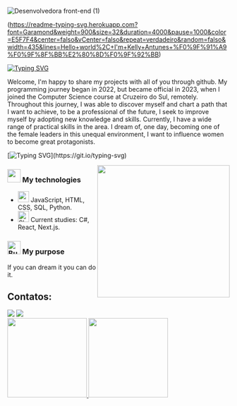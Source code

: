 ![Desenvolvedora front-end (1)](https://github.com/Kelly20003/Kelly20003/blob/main/Banner%20para%20linkedin%20com%20c%C3%ADrculos%20minimalista%20cinza.png?raw=true)

(https://readme-typing-svg.herokuapp.com?font=Garamond&weight=900&size=32&duration=4000&pause=1000&color=E5F7F4&center=falso&vCenter=falso&repeat=verdadeiro&random=falso&width=435&lines=Hello+world%2C+I'm+Kelly+Antunes+%F0%9F%91%A9%F0%9F%8F%BB%E2%80%8D%F0%9F%92%BB)

[![Typing SVG](https://readme-typing-svg.herokuapp.com?font=Fira+Code&pause=1000&random=false&width=435&lines=Brazil%2C+Para%C3%ADba+%F0%9F%8C%B1;Women+in+technology+%F0%9F%91%A9%F0%9F%8F%BB%F0%9F%91%A9%F0%9F%8F%BD;Computer+science+student%F0%9F%93%9A)](https://git.io/typing-svg)

Welcome, I'm happy to share my projects with all of you through github. My programming journey began in 2022, but became official in 2023, when I joined the Computer Science course at Cruzeiro do Sul, remotely. Throughout this journey, I was able to discover myself and chart a path that I want to achieve, to be a professional of the future, I seek to improve myself by adopting new knowledge and skills. Currently, I have a wide range of practical skills in the area. I dream of, one day, becoming one of the female leaders in this unequal environment, I want to influence women to become great protagonists.

[![Typing SVG](https://readme-typing-svg.herokuapp.com?font=Fira+Code&duration=4000&pause=1000&color=E5F7F4&center=falso&vCenter=falso&repeat=verdadeiro&random=falso&width=435&lines=Just+keep+walking.%F0%9F%A4%B8%F0%9F%8F%BB%E2%80%8D%E2%99%80%EF%B8%8F%F0%9F%8F%83%F0%9F%8F%BB%E2%80%8D%E2%99%80%EF%B8%8F;It+comes+from+an+indomitable+will.)](https://git.io/typing-svg)

<img align="right" alt="" height="300px" src="https://i.pinimg.com/originals/a8/62/69/a862699754b532ac90b0c9f0ca60b894.gif">


### <img src="https://i.gifer.com/KWZg.gif" width="30" height="30" /> My technologies
- <img src="https://github.com/Kelly20003/Kelly20003/assets/126263054/8a18b327-7883-4e8a-97d3-6158d94cbf83" 
    alt="computer" width="25" height="25" /> JavaScript, HTML, CSS, SQL, Python.
- <img src="https://github.com/Kelly20003/Kelly20003/assets/126263054/28b5a00b-d882-4013-87ba-ecf7e2d29930" alt="Sherlock Holmes" width="25" height="25" /> Current studies: C#, React, Next.js.

### <img src="https://github.com/Kelly20003/Kelly20003/assets/126263054/66eb1309-bef1-4f90-8250-b292601947fa" alt="Butterfly" width="30" height="30" /> My purpose
If you can dream it you can do it.

## Contatos:

<div>
<a href = "mailto:kellyantunes04@gmail.com"><img loading="lazy" src="https://img.shields.io/badge/Gmail-D14836?style=for-the-badge&logo=gmail&logoColor=white" target="_blank"></a>
<a href="www.linkedin.com/in/kelly-antunes77" target="_blank"><img loading="lazy" src="https://img.shields.io/badge/-LinkedIn-%230077B5?style=for-the-badge&logo=linkedin&logoColor=white" target="_blank"></a>   
</div>

<div>
<a href="https://github.com/Kelly20003">
<img loading="lazy" height="180em" src="https://github-readme-stats.vercel.app/api/top-langs/?username=Kelly20003&layout=compact&langs_count=7&theme=dracula"/>
<img loading="lazy" height="180em" src="https://github-readme-stats.vercel.app/api?username=Kelly20003&show_icons=true&theme=dracula&include_all_commits=true&count_private=true"/>
</div>







